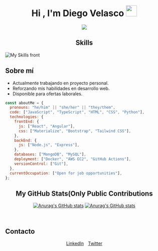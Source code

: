 <h1 align="center"><b>Hi , I'm Diego Velasco </b><img src="https://media.giphy.com/media/hvRJCLFzcasrR4ia7z/giphy.gif" width="35"></h1>

<p align="center">
  <a href="https://github.com/DenverCoder1/readme-typing-svg"><img src="https://readme-typing-svg.herokuapp.com?font=Time+New+Roman&color=cyan&size=25&center=true&vCenter=true&width=600&height=100&lines=Assalamu+O+Alaikum+Warahmatullah..&hearts;++;Full-stack-developer,;Computer+Science+Student,;CTF+Newbie,;Active+Learner/Researcher,;Love+to+learn+new+stuffs..<3"></a>
</p>


<h2 align="center">Skills</h2>

<div align="center>
  
  [![My Skills front](https://skillicons.dev/icons?i=html,css,js,ts,angular,bootstrap,tailwind,nodejs,express,mongodb,mysql,docker,aws,git,figma,vscode&perline=8)](https://skillicons.dev)

</div>




<h2>Sobre mí</h2>
<ul>
  <li> Actualmente trabajando en proyecto personal.</li>
  <li> Reforzando mis habilidades en desarrollo web.</li>
  <li> Disponible para ofertas laborales.</li>
</ul>

```javascript
const aboutMe = {
  pronouns: "he/him" || "she/her" || "they/them", 
  code: ["JavaScript", "TypeScript", "HTML", "CSS", "Python"], 
  technologies: {
    frontEnd: {
      js: ["React", "Angular"],
      css: ["Materialize", "Bootstrap", "Tailwind CSS"], 
    },
    backEnd: {
      js: ["Node.js", "Express"],
    },
    databases: ["MongoDB", "MySQL"],
    deployment: ["Docker", "AWS EC2", "GitHub Actions"],
    versionControl: ["Git"], 
  },
  currentOccupation: ["Open for job opportunities"],
};
```

<h2 align="center">My GitHub Stats(Only Public Contributions</h2>
 
  <div align="center">
    
   [![Anurag's GitHub stats](https://github-readme-stats.vercel.app/api?username=diegofernandodev&show_icons=true)](https://github.com/anuraghazra/github-readme-stats)
   [![Anurag's GitHub stats](https://github-readme-stats.vercel.app/api?username=diegofernandodev&show_icons=true&theme=dark#gh-dark-mode-only)](https://github.com/anuraghazra/github-readme-stats)
   
</div>
</br>

<h2>Contacto</h2>
<p style="text-align: center;">
  <a href="https://www.linkedin.com/in/tu-usuario" style="margin-right: 10px;">LinkedIn</a>
  <a href="https://twitter.com/tu-usuario">Twitter</a>
</p>

